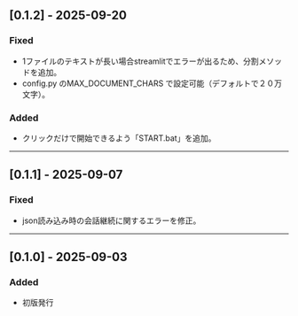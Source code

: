 ## [0.1.2] - 2025-09-20

### Fixed
- 1ファイルのテキストが長い場合streamlitでエラーが出るため、分割メソッドを追加。
- config.py のMAX_DOCUMENT_CHARS で設定可能（デフォルトで２０万文字）。

### Added
- クリックだけで開始できるよう「START.bat」を追加。

---

## [0.1.1] - 2025-09-07

### Fixed
- json読み込み時の会話継続に関するエラーを修正。

---

## [0.1.0] - 2025-09-03

### Added
- 初版発行